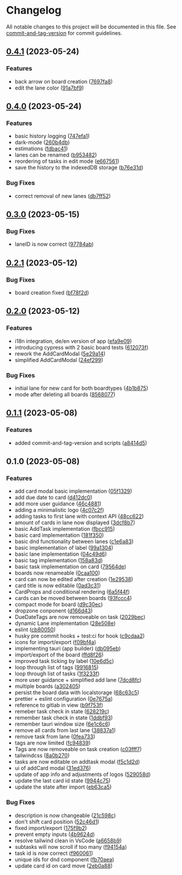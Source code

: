 # Changelog

All notable changes to this project will be documented in this file. See [commit-and-tag-version](https://github.com/absolute-version/commit-and-tag-version) for commit guidelines.

## [0.4.1](https://gitlab.com/Kevin.Hahn/dayplannercompare/v0.4.0...v0.4.1) (2023-05-24)


### Features

* back arrow on board creation ([7697fa8](https://gitlab.com/Kevin.Hahn/dayplanner/commit/7697fa8018518a0a2ee070917e0db5f35ed7b05c))
* edit the lane color ([91a7bf9](https://gitlab.com/Kevin.Hahn/dayplanner/commit/91a7bf9fdbfae0a64ee2631e16d02f341348eab3))

## [0.4.0](https://gitlab.com/Kevin.Hahn/dayplannercompare/v0.3.0...v0.4.0) (2023-05-24)


### Features

* basic history logging ([747efa1](https://gitlab.com/Kevin.Hahn/dayplanner/commit/747efa180fa5fb4aef904975b2f78a0b34847786))
* dark-mode ([260b4db](https://gitlab.com/Kevin.Hahn/dayplanner/commit/260b4db3c1edc411302b3b83fc9f8d06e62a122b))
* estimations ([fdbac41](https://gitlab.com/Kevin.Hahn/dayplanner/commit/fdbac41a610cc57b3288ee47ce9a71b7785353b8))
* lanes can be renamed ([b953482](https://gitlab.com/Kevin.Hahn/dayplanner/commit/b9534826a598b1883b550d8a9ac2b7deaf45039c))
* reordering of tasks in edit mode ([e667561](https://gitlab.com/Kevin.Hahn/dayplanner/commit/e667561a056c754589c12c2c1860907143309340))
* save the history to the indexedDB storage ([b76e31d](https://gitlab.com/Kevin.Hahn/dayplanner/commit/b76e31da83d15eef007b4cdf8b7ec3fac9ca723f))


### Bug Fixes

* correct removal of new lanes ([db7ff52](https://gitlab.com/Kevin.Hahn/dayplanner/commit/db7ff5261e4577c950cf2a7edbd1845b99ecdf05))

## [0.3.0](https://gitlab.com/Kevin.Hahn/dayplannercompare/v0.2.1...v0.3.0) (2023-05-15)


### Bug Fixes

* laneID is now correct ([97784ab](https://gitlab.com/Kevin.Hahn/dayplanner/commit/97784ab19e13d10d7ee1e114f4b0f3b1d08aec85))

## [0.2.1](https://gitlab.com/Kevin.Hahn/dayplannercompare/v0.2.0...v0.2.1) (2023-05-12)


### Bug Fixes

* board creation fixed ([bf78f2d](https://gitlab.com/Kevin.Hahn/dayplanner/commit/bf78f2d0bbe8ca9cf2977a51bda8da2ffa62cb8d))

## [0.2.0](https://gitlab.com/Kevin.Hahn/dayplannercompare/v0.1.1...v0.2.0) (2023-05-12)


### Features

* i18n integration, de/en version of app ([efa9e09](https://gitlab.com/Kevin.Hahn/dayplanner/commit/efa9e09c590efc430f8c88de2f2dd5b9fd077353))
* introducing cypress with 2 basic board tests ([612073f](https://gitlab.com/Kevin.Hahn/dayplanner/commit/612073f4fb14f5c567aebca1b2ed41920aad90a4))
* rework the AddCardModal ([5e29a14](https://gitlab.com/Kevin.Hahn/dayplanner/commit/5e29a14e3b50edcc379dabc8a2fbf3938fbdae62))
* simplified AddCardModal ([24ef299](https://gitlab.com/Kevin.Hahn/dayplanner/commit/24ef2995b20acfaf87f4ab73bf70cd291ae441e9))


### Bug Fixes

* initial lane for new card for both boardtypes ([4b1b875](https://gitlab.com/Kevin.Hahn/dayplanner/commit/4b1b875fee7a0e019b304e9f82d1d839dfb54543))
* mode after deleting all boards ([8568077](https://gitlab.com/Kevin.Hahn/dayplanner/commit/85680771a4e7b4b37d8bf1c7b0d98e9ad25d16e5))

## [0.1.1](https://gitlab.com/Kevin.Hahn/dayplannercompare/v0.1.0...v0.1.1) (2023-05-08)


### Features

* added commit-and-tag-version and scripts ([a8414d5](https://gitlab.com/Kevin.Hahn/dayplanner/commit/a8414d51d42814159b24462afe36a974403df958))

## 0.1.0 (2023-05-08)


### Features

* add card modal basic implementation ([05f1329](https://gitlab.com/Kevin.Hahn/dayplanner/commit/05f13291f0bdcf0bb967dbad10de1694bd6bf378))
* add due date to card ([d412dc0](https://gitlab.com/Kevin.Hahn/dayplanner/commit/d412dc02c4fbe9a86d1f136ed5edc33452ac75e1))
* add more user guidance ([46c4881](https://gitlab.com/Kevin.Hahn/dayplanner/commit/46c4881cd2fff2f8a25a4c10a60d55719a3fa572))
* adding a minimalistic logo ([4c07c2f](https://gitlab.com/Kevin.Hahn/dayplanner/commit/4c07c2f626efaffaef1719ae035f572317194126))
* adding tasks to first lane with context API ([48cc622](https://gitlab.com/Kevin.Hahn/dayplanner/commit/48cc6229c8d2fb879ab8000e08fc40e351371c4d))
* amount of cards in lane now displayed ([3dcf8b7](https://gitlab.com/Kevin.Hahn/dayplanner/commit/3dcf8b77088962549a91a02b651e2f1a9ccb4400))
* basic AddTask implementation ([fbcc915](https://gitlab.com/Kevin.Hahn/dayplanner/commit/fbcc91519523edbd64d25a046a04d7ce575b63f3))
* basic card implementation ([181f350](https://gitlab.com/Kevin.Hahn/dayplanner/commit/181f3508973374b66619240fe4a0dc3e9ff0686e))
* basic dnd functionality between lanes ([c1e6a83](https://gitlab.com/Kevin.Hahn/dayplanner/commit/c1e6a83c3ace6001b4fcd97eb369253f853865bc))
* basic implementation of label ([99a1304](https://gitlab.com/Kevin.Hahn/dayplanner/commit/99a13046f21441b499704e5965dbfcd40b64ef0f))
* basic lane implementation ([04c49d6](https://gitlab.com/Kevin.Hahn/dayplanner/commit/04c49d6eabc6f5afae2cf771a928ab4beaf68291))
* basic tag implementation ([158a83d](https://gitlab.com/Kevin.Hahn/dayplanner/commit/158a83de5a0c1678d60ae822e86b9fcb639e9a7f))
* basic task implementation on card ([79564de](https://gitlab.com/Kevin.Hahn/dayplanner/commit/79564de9831eb1cfbeedc805e32faf0a070b94ad))
* boards now renameable ([0caa100](https://gitlab.com/Kevin.Hahn/dayplanner/commit/0caa100636fa266122f480f7cb67720b61e32a0a))
* card can now be edited after creation ([1e29538](https://gitlab.com/Kevin.Hahn/dayplanner/commit/1e2953847e917cebcc6fa28eb9c219ab0ad0b047))
* card title is now editable ([0ad3c31](https://gitlab.com/Kevin.Hahn/dayplanner/commit/0ad3c31909acd6ddc27323d600c88a7e8769940a))
* CardProps and conditional rendering ([6a5f44f](https://gitlab.com/Kevin.Hahn/dayplanner/commit/6a5f44f4d8c4274b04fed7af6cb97cd5634d921a))
* cards can be moved between boards ([93fccc4](https://gitlab.com/Kevin.Hahn/dayplanner/commit/93fccc45ad9033aafde3f784d52ede352c33f446))
* compact mode for board ([d9c30ec](https://gitlab.com/Kevin.Hahn/dayplanner/commit/d9c30ec3c3042488ced81701b28503c104bc3822))
* dropzone conponent ([d166d43](https://gitlab.com/Kevin.Hahn/dayplanner/commit/d166d431cc2effce04efd4816c1ac8c77561dee8))
* DueDateTags are now removeable on task ([2029bec](https://gitlab.com/Kevin.Hahn/dayplanner/commit/2029bec91853f5e0550cf4aa90b661f61a56f935))
* dynamic Lane implementation ([28e508e](https://gitlab.com/Kevin.Hahn/dayplanner/commit/28e508eef9f532fc17e9fab5332c5de483e64824))
* eslint ([cb80050](https://gitlab.com/Kevin.Hahn/dayplanner/commit/cb80050a10b947336eb5e9dcad8bb94587466966))
* husky pre commit hooks + test:ci for hook ([c9cdaa2](https://gitlab.com/Kevin.Hahn/dayplanner/commit/c9cdaa29b6b0e50af777fe6630597f9ac98379ff))
* icons for import/export ([f09bf4a](https://gitlab.com/Kevin.Hahn/dayplanner/commit/f09bf4af70d4546cb5be8e08a42f35ffc71cbe50))
* implementing tauri (app builder) ([db095eb](https://gitlab.com/Kevin.Hahn/dayplanner/commit/db095eb06c81433a865baa269ee87e5dd9fbf901))
* import/export of the board ([ffd8f26](https://gitlab.com/Kevin.Hahn/dayplanner/commit/ffd8f26058955b24359631ac0ee70643085b2e36))
* improved task ticking by label ([10e6d5c](https://gitlab.com/Kevin.Hahn/dayplanner/commit/10e6d5c7183779dcaacde53ad1c87ec72b1e6639))
* loop through list of tags ([9916815](https://gitlab.com/Kevin.Hahn/dayplanner/commit/9916815b90cc0661f45fa171dae0a1475cf0b47f))
* loop through list of tasks ([1f3233f](https://gitlab.com/Kevin.Hahn/dayplanner/commit/1f3233f6b6cfa66f7d05ccc14c4dfefadc099b7e))
* more user guidance + simplified add lane ([7dcd8fc](https://gitlab.com/Kevin.Hahn/dayplanner/commit/7dcd8fc3235c242f26b97dbcda39811ce3847430))
* multiple boards ([a302405](https://gitlab.com/Kevin.Hahn/dayplanner/commit/a30240539f59d9e663710f8bb0a251d18553bb51))
* persist the board data with localstorage ([68c63c5](https://gitlab.com/Kevin.Hahn/dayplanner/commit/68c63c537b407db8ad3772031ef7a8660ae85e35))
* prettier + eslint configuration ([0e7675a](https://gitlab.com/Kevin.Hahn/dayplanner/commit/0e7675a446b8fb543bd79600e436dbdea3ad3c8b))
* reference to gitlab in view ([b9f753f](https://gitlab.com/Kevin.Hahn/dayplanner/commit/b9f753fc84e847e67e83836f918bad14eb001189))
* remeber task check in state ([628219c](https://gitlab.com/Kevin.Hahn/dayplanner/commit/628219ced83a918141b787cf0ae103b2a9a3e5ae))
* remember task check in state ([1ddbf93](https://gitlab.com/Kevin.Hahn/dayplanner/commit/1ddbf93cf06e3e15f2825309f6e1da8f3d6cd174))
* remember tauri window size ([6e1c6c6](https://gitlab.com/Kevin.Hahn/dayplanner/commit/6e1c6c6ce15aa0d45f2651caa727fe0a07355b1a))
* remove all cards from last lane ([38837a1](https://gitlab.com/Kevin.Hahn/dayplanner/commit/38837a1de3eaed7a97de1affe4483f3e1746eb88))
* remove task from lane ([0fea733](https://gitlab.com/Kevin.Hahn/dayplanner/commit/0fea733d952175cc81fbde0f843608e7a8aff7c1))
* tags are now limited ([fc94839](https://gitlab.com/Kevin.Hahn/dayplanner/commit/fc9483920b1845f1b0f53c3a898a9a457277b8bf))
* Tags are now removeable on task creation ([c03fff7](https://gitlab.com/Kevin.Hahn/dayplanner/commit/c03fff7cc2e21e71e034dcf94e7903d20c1d8b05))
* tailwindcss ([8a0b270](https://gitlab.com/Kevin.Hahn/dayplanner/commit/8a0b270e0c66d40859e0d18bc49d320657b71063))
* tasks are now editable on addtask modal ([f5c1d2d](https://gitlab.com/Kevin.Hahn/dayplanner/commit/f5c1d2d3b2ae64d5e0588d1df75d149419de7293))
* ui of addCard modal ([31ed376](https://gitlab.com/Kevin.Hahn/dayplanner/commit/31ed376abed8ef5488343cf4c61d623a45584f10))
* update of app info and adjustments of logos ([529058d](https://gitlab.com/Kevin.Hahn/dayplanner/commit/529058d6959da93b64ce314268a65d1d9e925d3d))
* update the last card id state ([9944c75](https://gitlab.com/Kevin.Hahn/dayplanner/commit/9944c757f0a392e7b90c911d59019330fa727b26))
* update the state after import ([eb63ca5](https://gitlab.com/Kevin.Hahn/dayplanner/commit/eb63ca55ec55bcdb4ed738c57741c9514fb05b9b))


### Bug Fixes

* description is now changeable ([21c598c](https://gitlab.com/Kevin.Hahn/dayplanner/commit/21c598c2c600758dc0263f59e8737949cd6131c7))
* don't shift card position ([52c46d1](https://gitlab.com/Kevin.Hahn/dayplanner/commit/52c46d1f35b16f0038107b399a197577fb9ec0ef))
* fixed import/export ([175f9b2](https://gitlab.com/Kevin.Hahn/dayplanner/commit/175f9b2dc3021f68cb6d8ad8e5a0b60cc4d10823))
* prevent empty inputs ([4b9624d](https://gitlab.com/Kevin.Hahn/dayplanner/commit/4b9624de776b92d66df03dc78c7d44f9b3406336))
* resolve tailwind clean in VsCode ([a6658b9](https://gitlab.com/Kevin.Hahn/dayplanner/commit/a6658b9af5cebf5bec0d3753a2804ec426952cd9))
* subtasks will now scroll if too many ([f94154a](https://gitlab.com/Kevin.Hahn/dayplanner/commit/f94154a4bda353c03ea8e8b6b3942341bbfbb5e5))
* task id is now correct ([f960061](https://gitlab.com/Kevin.Hahn/dayplanner/commit/f9600614fcece38417e516ec2867a123461fe813))
* unique ids for dnd component ([fb70aea](https://gitlab.com/Kevin.Hahn/dayplanner/commit/fb70aea475c1fa841543f41d375ad09a75800c56))
* update card id on card move ([2eb0a88](https://gitlab.com/Kevin.Hahn/dayplanner/commit/2eb0a8892e28349d8b69fd843e6e82cd0a78fea7))
